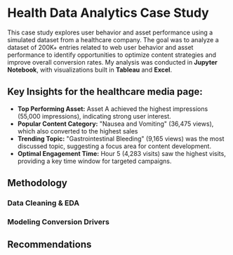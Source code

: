 # Health Data Analytics Case Study
This case study explores user behavior and asset performance using a simulated dataset from a healthcare company. The goal was to analyze a dataset of 200K+ entries related to web user behavior and asset performance to identify opportunities to optimize content strategies and improve overall conversion rates. My analysis was conducted in **Jupyter Notebook**, with visualizations built in **Tableau** and **Excel**.

## Key Insights for the healthcare media page:


- **Top Performing Asset:** Asset A achieved the highest impressions (55,000 impressions), indicating strong user interest.
- **Popular Content Category:** "Nausea and Vomiting" (36,475 views), which also converted to the highest sales
- **Trending Topic:** "Gastrointestinal Bleeding" (9,165 views) was the most discussed topic, suggesting a focus area for content development.
- **Optimal Engagement Time:** Hour 5 (4,283 visits) saw the highest visits, providing a key time window for targeted campaigns.


## Methodology
### Data Cleaning & EDA

### Modeling Conversion Drivers

## Recommendations